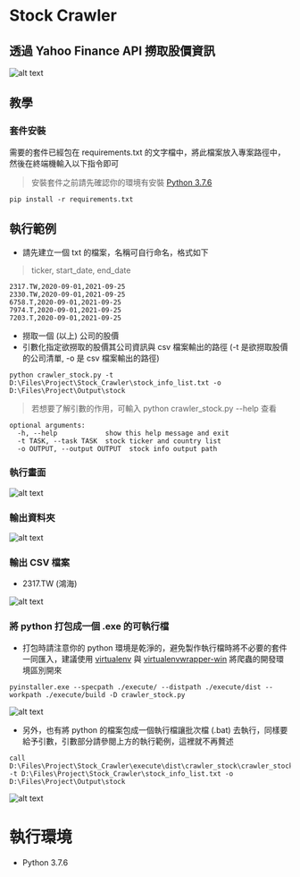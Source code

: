 # Stock Crawler

## 透過 Yahoo Finance API 撈取股價資訊

![alt text](https://imgur.com/9mefRne.png)

## 教學
### 套件安裝
需要的套件已經包在 requirements.txt 的文字檔中，將此檔案放入專案路徑中，然後在終端機輸入以下指令即可
> 安裝套件之前請先確認你的環境有安裝 [Python 3.7.6](https://www.python.org/downloads/release/python-376/)
```
pip install -r requirements.txt
```

## 執行範例
* 請先建立一個 txt 的檔案，名稱可自行命名，格式如下
> ticker, start_date, end_date
```
2317.TW,2020-09-01,2021-09-25
2330.TW,2020-09-01,2021-09-25
6758.T,2020-09-01,2021-09-25
7974.T,2020-09-01,2021-09-25
7203.T,2020-09-01,2021-09-25
```

* 撈取一個 (以上) 公司的股價
* 引數化指定欲撈取的股價其公司資訊與 csv 檔案輸出的路徑 (-t 是欲撈取股價的公司清單, -o 是 csv 檔案輸出的路徑)

```
python crawler_stock.py -t D:\Files\Project\Stock_Crawler\stock_info_list.txt -o D:\Files\Project\Output\stock
```
> 若想要了解引數的作用，可輸入 python crawler_stock.py --help 查看

```
optional arguments:
  -h, --help            show this help message and exit
  -t TASK, --task TASK  stock ticker and country list
  -o OUTPUT, --output OUTPUT  stock info output path
```

### 執行畫面
![alt text](https://imgur.com/h6zlr76.png)

### 輸出資料夾
![alt text](https://imgur.com/zBTKldR.png)

### 輸出 CSV 檔案

* 2317.TW (鴻海)

![alt text](https://imgur.com/dp3Y39K.png)

### 將 python 打包成一個 .exe 的可執行檔
* 打包時請注意你的 python 環境是乾淨的，避免製作執行檔時將不必要的套件一同匯入，建議使用 [virtualenv](https://pypi.org/project/virtualenv/) 與 [virtualenvwrapper-win](https://pypi.org/project/virtualenvwrapper-win/) 將爬蟲的開發環境區別開來

```
pyinstaller.exe --specpath ./execute/ --distpath ./execute/dist --workpath ./execute/build -D crawler_stock.py
```
![alt text](https://imgur.com/m35Aun6.png)

* 另外，也有將 python 的檔案包成一個執行檔讓批次檔 (.bat) 去執行，同樣要給予引數，引數部分請參閱上方的執行範例，這裡就不再贅述

```
call D:\Files\Project\Stock_Crawler\execute\dist\crawler_stock\crawler_stock.exe -t D:\Files\Project\Stock_Crawler\stock_info_list.txt -o D:\Files\Project\Output\stock
```

![alt text](https://imgur.com/FrI55tF.png)

# 執行環境
* Python 3.7.6
